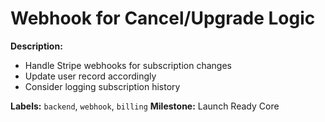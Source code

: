 # Webhook for Cancel/Upgrade Logic
**Description:**
- Handle Stripe webhooks for subscription changes
- Update user record accordingly
- Consider logging subscription history

**Labels:** `backend`, `webhook`, `billing`
**Milestone:** Launch Ready Core
